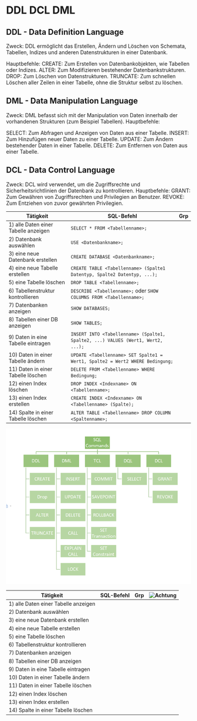 # DDL DCL DML

## DDL - Data Definition Language

Zweck: DDL ermöglicht das Erstellen, Ändern und Löschen von Schemata, Tabellen, Indizes und anderen Datenstrukturen in einer Datenbank.


Hauptbefehle:
CREATE: Zum Erstellen von Datenbankobjekten, wie Tabellen oder Indizes.
ALTER: Zum Modifizieren bestehender Datenbankstrukturen.
DROP: Zum Löschen von Datenstrukturen.
TRUNCATE: Zum schnellen Löschen aller Zeilen in einer Tabelle, ohne die Struktur selbst zu löschen.

## DML - Data Manipulation Language

Zweck: DML befasst sich mit der Manipulation von Daten innerhalb der vorhandenen Strukturen (zum Beispiel Tabellen).
Hauptbefehle:


SELECT: Zum Abfragen und Anzeigen von Daten aus einer Tabelle.
INSERT: Zum Hinzufügen neuer Daten zu einer Tabelle.
UPDATE: Zum Ändern bestehender Daten in einer Tabelle.
DELETE: Zum Entfernen von Daten aus einer Tabelle.


## DCL - Data Control Language

Zweck: DCL wird verwendet, um die Zugriffsrechte und Sicherheitsrichtlinien der Datenbank zu kontrollieren.
Hauptbefehle:
GRANT: Zum Gewähren von Zugriffsrechten und Privilegien an Benutzer.
REVOKE: Zum Entziehen von zuvor gewährten Privilegien.

| Tätigkeit                              | SQL-Befehl                                                             | Grp |
|----------------------------------------|-----------------------------------------------------------------------|-----|
| 1) alle Daten einer Tabelle anzeigen   | `SELECT * FROM <Tabellenname>;`                                       |     |
| 2) Datenbank auswählen                 | `USE <Datenbankname>;`                                                |     |
| 3) eine neue Datenbank erstellen       | `CREATE DATABASE <Datenbankname>;`                                    |     |
| 4) eine neue Tabelle erstellen         | `CREATE TABLE <Tabellenname> (Spalte1 Datentyp, Spalte2 Datentyp, ...);` |     |
| 5) eine Tabelle löschen                | `DROP TABLE <Tabellenname>;`                                         |     |
| 6) Tabellenstruktur kontrollieren      | `DESCRIBE <Tabellenname>;` oder `SHOW COLUMNS FROM <Tabellenname>;`  |     |
| 7) Datenbanken anzeigen                | `SHOW DATABASES;`                                                    |     |
| 8) Tabellen einer DB anzeigen          | `SHOW TABLES;`                                                       |     |
| 9) Daten in eine Tabelle eintragen     | `INSERT INTO <Tabellenname> (Spalte1, Spalte2, ...) VALUES (Wert1, Wert2, ...);` |     |
| 10) Daten in einer Tabelle ändern      | `UPDATE <Tabellenname> SET Spalte1 = Wert1, Spalte2 = Wert2 WHERE Bedingung;` |     |
| 11) Daten in einer Tabelle löschen     | `DELETE FROM <Tabellenname> WHERE Bedingung;`                        |     |
| 12) einen Index löschen                | `DROP INDEX <Indexname> ON <Tabellenname>;`                          |     |
| 13) einen Index erstellen              | `CREATE INDEX <Indexname> ON <Tabellenname> (Spalte);`               |     |
| 14) Spalte in einer Tabelle löschen    | `ALTER TABLE <Tabellenname> DROP COLUMN <Spaltenname>;`              |     |


![alt text](image.png)


| **Tätigkeit**                         | **SQL-Befehl**                                               | **Grp** | **![Achtung](../x_res/caution.png)** |
|---------------------------------------|--------------------------------------------------------------|---------|-----------------------------------------------------|
| 1) alle Daten einer Tabelle anzeigen  |                                   |      |                                                     |
| 2) Datenbank auswählen                |                                                   |         |                                                     |
| 3) eine neue Datenbank erstellen      |                                         |      |                                                     |
| 4) eine neue Tabelle erstellen        |        |      |                                                     |
| 5) eine Tabelle löschen               |                                        |      |                                                  |
| 6) Tabellenstruktur kontrollieren     |                                         |      |                                                     |
| 7) Datenbanken anzeigen               |                                  |      |                                                     |
| 8) Tabellen einer DB anzeigen         |                                    |      |                                                     |
| 9) Daten in eine Tabelle eintragen    |  |      |                                                     |
| 10) Daten in einer Tabelle ändern     |         |      |                                                     |
| 11) Daten in einer Tabelle löschen    |                           |      |                                                  |
| 12) einen Index löschen               |                              |      |                                                  |
| 13) einen Index erstellen             |                     |      |                                                     |
| 14) Spalte in einer Tabelle löschen   |                            |      |                                                  |


